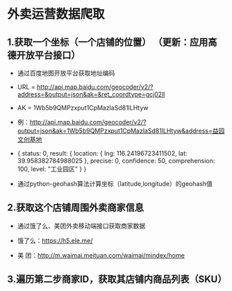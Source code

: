 # **外卖运营数据爬取**
## 1.获取一个坐标（一个店铺的位置） （更新：应用高德开放平台接口）
  * 通过百度地图开放平台获取地址编码
  
  * URL = http://api.map.baidu.com/geocoder/v2/?address=&output=json&ak=&ret_coordtype=gcj02ll
  * AK = 1Wb5b9QMPzxput1CpMazlaSd81lLHtyw
  * 例：http://api.map.baidu.com/geocoder/v2/?output=json&ak=1Wb5b9QMPzxput1CpMazlaSd81lLHtyw&address=益园文创基地
  * {
        status: 0,
        result: {
            location: {
                lng: 116.24196723411502,
                lat: 39.958382784988025
            },
            precise: 0,
            confidence: 50,
            comprehension: 100,
            level: "工业园区"
         }
     }
  * 通过python-geohash算法计算坐标（latitude,longitude）的geohash值
## 2.获取这个店铺周围外卖商家信息
* 通过饿了么、美团外卖移动端接口获取商家数据 

* 饿了么：https://h5.ele.me/
* 美  团：http://m.waimai.meituan.com/waimai/mindex/home




## 3.遍历第二步商家ID，获取其店铺内商品列表（SKU）



